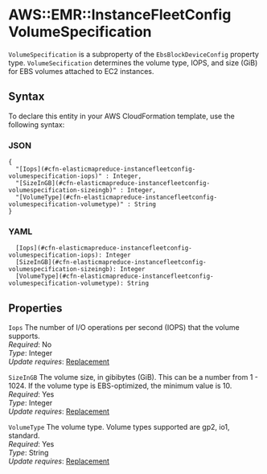 # AWS::EMR::InstanceFleetConfig VolumeSpecification<a name="aws-properties-elasticmapreduce-instancefleetconfig-volumespecification"></a>

`VolumeSpecification` is a subproperty of the `EbsBlockDeviceConfig` property type\. `VolumeSecification` determines the volume type, IOPS, and size \(GiB\) for EBS volumes attached to EC2 instances\.

## Syntax<a name="aws-properties-elasticmapreduce-instancefleetconfig-volumespecification-syntax"></a>

To declare this entity in your AWS CloudFormation template, use the following syntax:

### JSON<a name="aws-properties-elasticmapreduce-instancefleetconfig-volumespecification-syntax.json"></a>

```
{
  "[Iops](#cfn-elasticmapreduce-instancefleetconfig-volumespecification-iops)" : Integer,
  "[SizeInGB](#cfn-elasticmapreduce-instancefleetconfig-volumespecification-sizeingb)" : Integer,
  "[VolumeType](#cfn-elasticmapreduce-instancefleetconfig-volumespecification-volumetype)" : String
}
```

### YAML<a name="aws-properties-elasticmapreduce-instancefleetconfig-volumespecification-syntax.yaml"></a>

```
  [Iops](#cfn-elasticmapreduce-instancefleetconfig-volumespecification-iops): Integer
  [SizeInGB](#cfn-elasticmapreduce-instancefleetconfig-volumespecification-sizeingb): Integer
  [VolumeType](#cfn-elasticmapreduce-instancefleetconfig-volumespecification-volumetype): String
```

## Properties<a name="aws-properties-elasticmapreduce-instancefleetconfig-volumespecification-properties"></a>

`Iops`  <a name="cfn-elasticmapreduce-instancefleetconfig-volumespecification-iops"></a>
The number of I/O operations per second \(IOPS\) that the volume supports\.  
*Required*: No  
*Type*: Integer  
*Update requires*: [Replacement](https://docs.aws.amazon.com/AWSCloudFormation/latest/UserGuide/using-cfn-updating-stacks-update-behaviors.html#update-replacement)

`SizeInGB`  <a name="cfn-elasticmapreduce-instancefleetconfig-volumespecification-sizeingb"></a>
The volume size, in gibibytes \(GiB\)\. This can be a number from 1 \- 1024\. If the volume type is EBS\-optimized, the minimum value is 10\.  
*Required*: Yes  
*Type*: Integer  
*Update requires*: [Replacement](https://docs.aws.amazon.com/AWSCloudFormation/latest/UserGuide/using-cfn-updating-stacks-update-behaviors.html#update-replacement)

`VolumeType`  <a name="cfn-elasticmapreduce-instancefleetconfig-volumespecification-volumetype"></a>
The volume type\. Volume types supported are gp2, io1, standard\.  
*Required*: Yes  
*Type*: String  
*Update requires*: [Replacement](https://docs.aws.amazon.com/AWSCloudFormation/latest/UserGuide/using-cfn-updating-stacks-update-behaviors.html#update-replacement)